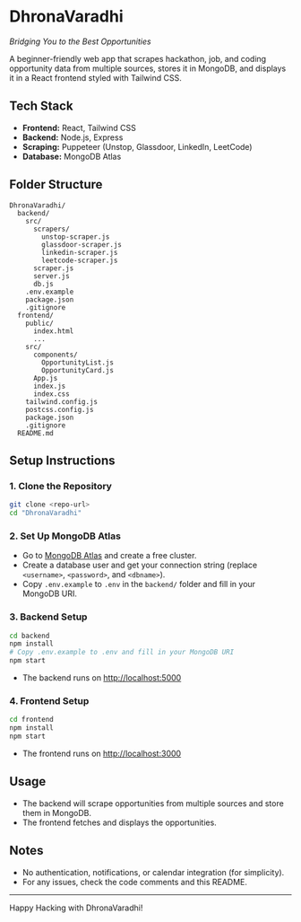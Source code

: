 # DhronaVaradhi

*Bridging You to the Best Opportunities*

A beginner-friendly web app that scrapes hackathon, job, and coding opportunity data from multiple sources, stores it in MongoDB, and displays it in a React frontend styled with Tailwind CSS.

## Tech Stack
- **Frontend:** React, Tailwind CSS
- **Backend:** Node.js, Express
- **Scraping:** Puppeteer (Unstop, Glassdoor, LinkedIn, LeetCode)
- **Database:** MongoDB Atlas

## Folder Structure
```
DhronaVaradhi/
  backend/
    src/
      scrapers/
        unstop-scraper.js
        glassdoor-scraper.js
        linkedin-scraper.js
        leetcode-scraper.js
      scraper.js
      server.js
      db.js
    .env.example
    package.json
    .gitignore
  frontend/
    public/
      index.html
      ...
    src/
      components/
        OpportunityList.js
        OpportunityCard.js
      App.js
      index.js
      index.css
    tailwind.config.js
    postcss.config.js
    package.json
    .gitignore
  README.md
```

## Setup Instructions

### 1. Clone the Repository
```bash
git clone <repo-url>
cd "DhronaVaradhi"
```

### 2. Set Up MongoDB Atlas
- Go to [MongoDB Atlas](https://www.mongodb.com/cloud/atlas) and create a free cluster.
- Create a database user and get your connection string (replace `<username>`, `<password>`, and `<dbname>`).
- Copy `.env.example` to `.env` in the `backend/` folder and fill in your MongoDB URI.

### 3. Backend Setup
```bash
cd backend
npm install
# Copy .env.example to .env and fill in your MongoDB URI
npm start
```
- The backend runs on [http://localhost:5000](http://localhost:5000)

### 4. Frontend Setup
```bash
cd frontend
npm install
npm start
```
- The frontend runs on [http://localhost:3000](http://localhost:3000)

## Usage
- The backend will scrape opportunities from multiple sources and store them in MongoDB.
- The frontend fetches and displays the opportunities.

## Notes
- No authentication, notifications, or calendar integration (for simplicity).
- For any issues, check the code comments and this README.

---
Happy Hacking with DhronaVaradhi! 